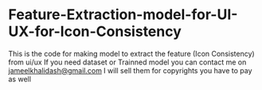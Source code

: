 # Feature-Extraction-model-for-UI-UX-for-Icon-Consistency

This is the code for making model to extract the feature (Icon Consistency) from ui/ux
If you need dataset or Trainned model you can contact me on jameelkhalidash@gmail.com I will sell them for copyrights you have to pay as well
